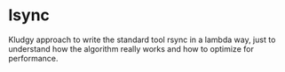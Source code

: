 # lsync
Kludgy approach to write the standard tool rsync in a lambda way, just to understand how the algorithm really works and how to optimize for performance.

